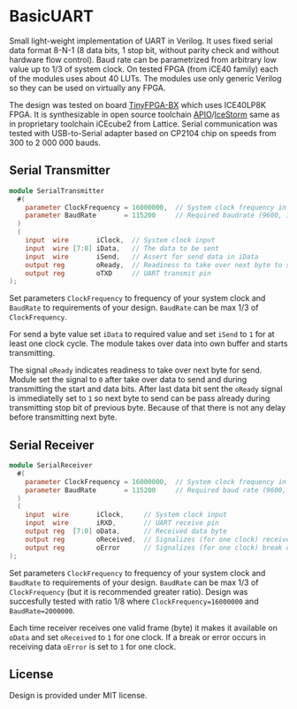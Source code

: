 # BasicUART
Small light-weight implementation of UART in Verilog. It uses fixed serial data format 8-N-1 (8 data bits, 1 stop bit, without parity check and without hardware flow control). Baud rate can be parametrized from arbitrary low value up to 1/3 of system clock. On tested FPGA (from iCE40 family) each of the modules uses about 40 LUTs. The modules use only generic Verilog so they can be used on virtually any FPGA. 

The design was tested on board [TinyFPGA-BX](https://tinyfpga.com) which uses ICE40LP8K FPGA. It is synthesizable in open source toolchain [APIO](https://github.com/FPGAwars/apio)/[IceStorm](http://www.clifford.at/icestorm) same as in proprietary toolchain iCEcube2 from Lattice. Serial communication was tested with USB-to-Serial adapter based on CP2104 chip on speeds from 300 to 2 000 000 bauds.


## Serial Transmitter


```verilog
module SerialTransmitter
  #(
    parameter ClockFrequency = 16000000,  // System clock frequency in Hz
    parameter BaudRate       = 115200     // Required baudrate (9600, 115200, ...)
  )
  (
    input  wire       iClock,  // System clock input
    input  wire [7:0] iData,   // The data to be sent
    input  wire       iSend,   // Assert for send data in iData 
    output reg        oReady,  // Readiness to take over next byte to send
    output reg        oTXD     // UART transmit pin
);
```
Set parameters `ClockFrequency` to frequency of your system clock and `BaudRate` to requirements of your design. `BaudRate` can be max 1/3 of `ClockFrequency`.  

For send a byte value set `iData` to required value and set `iSend` to `1` for at least one clock cycle. The module takes over data into own buffer and starts transmitting. 

The signal `oReady` indicates readiness to take over next byte for send. Module set the signal to `0` after take over data to send and during transmitting the start and data bits. After last data bit sent the `oReady` signal is immediatelly set to `1` so next byte to send can be pass already during transmitting stop bit of previous byte. Because of that there is not any delay before transmitting next byte.


## Serial Receiver

```verilog
module SerialReceiver
  #(
    parameter ClockFrequency = 16000000,  // System clock frequency in Hz
    parameter BaudRate       = 115200     // Required baud rate (9600, 115200, ...) 
  )
  (
    input  wire       iClock,     // System clock input
    input  wire       iRXD,       // UART receive pin
    output reg  [7:0] oData,      // Received data byte
    output reg        oReceived,  // Signalizes (for one clock) received valid data in oData
    output reg        oError      // Signalizes (for one clock) break or error 
);

```

Set parameters `ClockFrequency` to frequency of your system clock and `BaudRate` to requirements of your design. `BaudRate` can be max 1/3 of `ClockFrequency` (but it is recommended greater ratio). Design was succesfully tested with ratio 1/8 where `ClockFrequency=16000000` and `BaudRate=2000000`.

  Each time receiver receives one valid frame (byte) it makes it available on `oData` and set `oReceived` to `1` for one clock. If a break or error occurs in receiving data `oError` is set to `1` for one clock.


## License
Design is provided under MIT license.  
